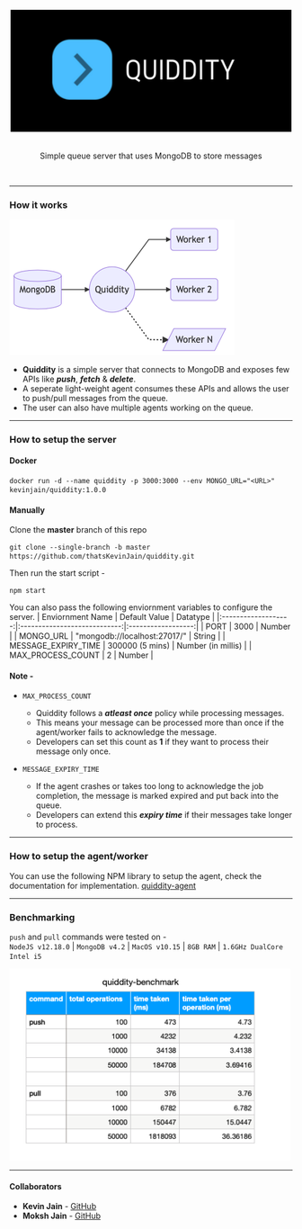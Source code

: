 <div align="center">
  <br/>
  <img src="./assets/logo.png" width="500" />
  <br/>
  <br/>
  <p>
    Simple queue server that uses MongoDB to store messages
  </p>
  <br/>
</div>

---
### How it works

<div align="left">
  <img src="./assets/workflow.png" width="400" />
</div>

- **Quiddity** is a simple server that connects to MongoDB and exposes few APIs like __*push*__, __*fetch*__ & __*delete*__.
- A seperate light-weight agent consumes these APIs and allows the user to push/pull messages from the queue.
- The user can also have multiple agents working on the queue.

---
### How to setup the server
#### Docker
```
docker run -d --name quiddity -p 3000:3000 --env MONGO_URL="<URL>" kevinjain/quiddity:1.0.0
```

#### Manually
Clone the __master__ branch of this repo
```
git clone --single-branch -b master https://github.com/thatsKevinJain/quiddity.git
```

Then run the start script -
```
npm start
```

You can also pass the following enviornment variables to configure the server.
|   Enviornment Name  |         Default Value        |      Datatype      |
|:-------------------:|:----------------------------:|:------------------:|
|         PORT        |             3000             |       Number       |
|      MONGO_URL      | "mongodb://localhost:27017/" |       String       |
| MESSAGE_EXPIRY_TIME |        300000 (5 mins)       | Number (in millis) |
|  MAX_PROCESS_COUNT  |               2              |       Number       |

#### Note -

- `MAX_PROCESS_COUNT`
	- Quiddity follows a __*atleast once*__ policy while processing messages.
	- This means your message can be processed more than once if the agent/worker fails to acknowledge the message.
  - Developers can set this count as **1** if they want to process their message only once.

- `MESSAGE_EXPIRY_TIME`
	- If the agent crashes or takes too long to acknowledge the job completion, the message is marked expired and put back into the queue.
	- Developers can extend this __*expiry time*__ if their messages take longer to process.

---
### How to setup the agent/worker
You can use the following NPM library to setup the agent, check the documentation for implementation.
[quiddity-agent](https://www.npmjs.com/package/quiddity-agent)

---
### Benchmarking
`push` and `pull` commands were tested on -   
`NodeJS v12.18.0` | `MongoDB v4.2` | `MacOS v10.15` | `8GB RAM` | `1.6GHz DualCore Intel i5`
<div align="left">
  <img src="./assets/quiddity-benchmark.png" width="500" />
</div>

---
#### Collaborators
* **Kevin Jain** - [GitHub](https://github.com/thatsKevinJain)
* **Moksh Jain** - [GitHub](https://github.com/mokshhh22)

